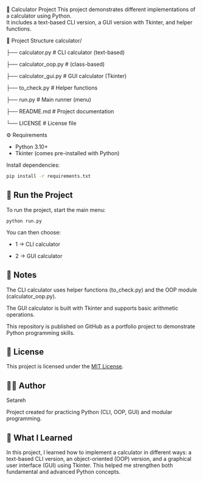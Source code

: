 🧮 Calculator Project
This project demonstrates different implementations of a calculator using Python.  
It includes a text-based CLI version, a GUI version with Tkinter, and helper functions.

📂 Project Structure
calculator/

├── calculator.py        # CLI calculator (text-based)

├── calculator_oop.py    # (class-based)

├── calculator_gui.py    # GUI calculator (Tkinter)

├── to_check.py          # Helper functions

├── run.py               # Main runner (menu)

├── README.md            # Project documentation

└── LICENSE              # License file

⚙️ Requirements
- Python 3.10+  
- Tkinter (comes pre-installed with Python)

Install dependencies:
```bash
pip install -r requirements.txt
```
## 🚀 Run the Project
To run the project, start the main menu:
```
python run.py

```
You can then choose:

- 1 → CLI calculator

- 2 → GUI calculator
## 📝 Notes

The CLI calculator uses helper functions (to_check.py) and the OOP module (calculator_oop.py).

The GUI calculator is built with Tkinter and supports basic arithmetic operations.

This repository is published on GitHub as a portfolio project to demonstrate Python programming skills.

## 📄 License
This project is licensed under the [MIT License](LICENSE).

## 👩‍💻 Author
Setareh

Project created for practicing Python (CLI, OOP, GUI) and modular programming.

## 📘 What I Learned
In this project, I learned how to implement a calculator in different ways: a text-based CLI version, an object-oriented (OOP) version, and a graphical user interface (GUI) using Tkinter. This helped me strengthen both fundamental and advanced Python concepts.
